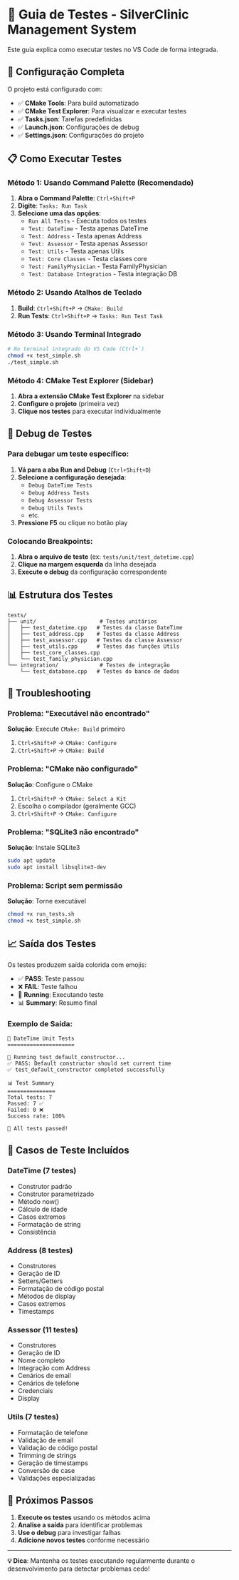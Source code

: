 # 🧪 Guia de Testes - SilverClinic Management System

Este guia explica como executar testes no VS Code de forma integrada.

## 🚀 Configuração Completa

O projeto está configurado com:
- ✅ **CMake Tools**: Para build automatizado
- ✅ **CMake Test Explorer**: Para visualizar e executar testes
- ✅ **Tasks.json**: Tarefas predefinidas
- ✅ **Launch.json**: Configurações de debug
- ✅ **Settings.json**: Configurações do projeto

## 📋 Como Executar Testes

### Método 1: Usando Command Palette (Recomendado)

1. **Abra o Command Palette**: `Ctrl+Shift+P`
2. **Digite**: `Tasks: Run Task`
3. **Selecione uma das opções**:
   - `Run All Tests` - Executa todos os testes
   - `Test: DateTime` - Testa apenas DateTime
   - `Test: Address` - Testa apenas Address  
   - `Test: Assessor` - Testa apenas Assessor
   - `Test: Utils` - Testa apenas Utils
   - `Test: Core Classes` - Testa classes core
   - `Test: FamilyPhysician` - Testa FamilyPhysician
   - `Test: Database Integration` - Testa integração DB

### Método 2: Usando Atalhos de Teclado

1. **Build**: `Ctrl+Shift+P` → `CMake: Build`
2. **Run Tests**: `Ctrl+Shift+P` → `Tasks: Run Test Task`

### Método 3: Usando Terminal Integrado

```bash
# No terminal integrado do VS Code (Ctrl+`)
chmod +x test_simple.sh
./test_simple.sh
```

### Método 4: CMake Test Explorer (Sidebar)

1. **Abra a extensão CMake Test Explorer** na sidebar
2. **Configure o projeto** (primeira vez)
3. **Clique nos testes** para executar individualmente

## 🐛 Debug de Testes

### Para debugar um teste específico:

1. **Vá para a aba Run and Debug** (`Ctrl+Shift+D`)
2. **Selecione a configuração desejada**:
   - `Debug DateTime Tests`
   - `Debug Address Tests`
   - `Debug Assessor Tests`
   - `Debug Utils Tests`
   - etc.
3. **Pressione F5** ou clique no botão play

### Colocando Breakpoints:

1. **Abra o arquivo de teste** (ex: `tests/unit/test_datetime.cpp`)
2. **Clique na margem esquerda** da linha desejada
3. **Execute o debug** da configuração correspondente

## 📊 Estrutura dos Testes

```
tests/
├── unit/                    # Testes unitários
│   ├── test_datetime.cpp   # Testes da classe DateTime
│   ├── test_address.cpp    # Testes da classe Address
│   ├── test_assessor.cpp   # Testes da classe Assessor
│   ├── test_utils.cpp      # Testes das funções Utils
│   ├── test_core_classes.cpp
│   └── test_family_physician.cpp
└── integration/             # Testes de integração
    └── test_database.cpp   # Testes do banco de dados
```

## 🔧 Troubleshooting

### Problema: "Executável não encontrado"
**Solução**: Execute `CMake: Build` primeiro
1. `Ctrl+Shift+P` → `CMake: Configure`
2. `Ctrl+Shift+P` → `CMake: Build`

### Problema: "CMake não configurado"
**Solução**: Configure o CMake
1. `Ctrl+Shift+P` → `CMake: Select a Kit`
2. Escolha o compilador (geralmente GCC)
3. `Ctrl+Shift+P` → `CMake: Configure`

### Problema: "SQLite3 não encontrado"
**Solução**: Instale SQLite3
```bash
sudo apt update
sudo apt install libsqlite3-dev
```

### Problema: Script sem permissão
**Solução**: Torne executável
```bash
chmod +x run_tests.sh
chmod +x test_simple.sh
```

## 📈 Saída dos Testes

Os testes produzem saída colorida com emojis:
- ✅ **PASS**: Teste passou
- ❌ **FAIL**: Teste falhou  
- 🧪 **Running**: Executando teste
- 📊 **Summary**: Resumo final

### Exemplo de Saída:
```
🚀 DateTime Unit Tests
=====================

🧪 Running test_default_constructor...
✅ PASS: Default constructor should set current time
✅ test_default_constructor completed successfully

📊 Test Summary
===============
Total tests: 7
Passed: 7 ✅
Failed: 0 ❌
Success rate: 100%

🎉 All tests passed!
```

## 🎯 Casos de Teste Incluídos

### DateTime (7 testes)
- Construtor padrão
- Construtor parametrizado
- Método now()
- Cálculo de idade
- Casos extremos
- Formatação de string
- Consistência

### Address (8 testes)
- Construtores
- Geração de ID
- Setters/Getters
- Formatação de código postal
- Métodos de display
- Casos extremos
- Timestamps

### Assessor (11 testes)
- Construtores
- Geração de ID
- Nome completo
- Integração com Address
- Cenários de email
- Cenários de telefone
- Credenciais
- Display

### Utils (7 testes)
- Formatação de telefone
- Validação de email
- Validação de código postal
- Trimming de strings
- Geração de timestamps
- Conversão de case
- Validações especializadas

## 🚀 Próximos Passos

1. **Execute os testes** usando os métodos acima
2. **Analise a saída** para identificar problemas
3. **Use o debug** para investigar falhas
4. **Adicione novos testes** conforme necessário

---

**💡 Dica**: Mantenha os testes executando regularmente durante o desenvolvimento para detectar problemas cedo!
